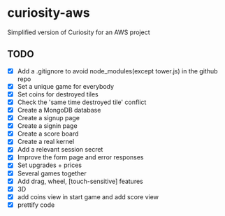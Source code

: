 # curiosity-aws
Simplified version of Curiosity for an AWS project

TODO
----
- [x] Add a .gitignore to avoid node_modules(except tower.js) in the github repo 
- [x] Set a unique game for everybody
- [x] Set coins for destroyed tiles
- [x] Check the 'same time destroyed tile' conflict
- [x] Create a MongoDB database
- [x] Create a signup page
- [x] Create a signin page
- [x] Create a score board
- [x] Create a real kernel
- [x] Add a relevant session secret
- [x] Improve the form page and error responses
- [x] Set upgrades + prices
- [x] Several games together
- [x] Add drag, wheel, [touch-sensitive] features
- [x] 3D
- [x] add coins view in start game and add score view
- [x] prettify code